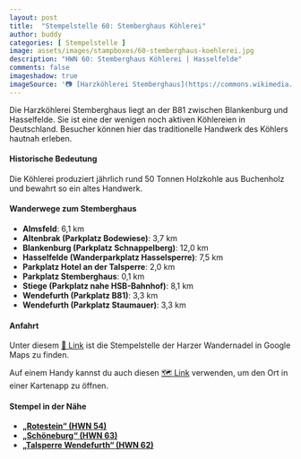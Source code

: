 ```yaml
---
layout: post
title:  "Stempelstelle 60: Stemberghaus Köhlerei"
author: buddy
categories: [ Stempelstelle ]
image: assets/images/stampboxes/60-stemberghaus-koehlerei.jpg
description: "HWN 60: Stemberghaus Köhlerei | Hasselfelde"
comments: false
imageshadow: true
imageSource: '📷 [Harzköhlerei Stemberghaus](https://commons.wikimedia.org/wiki/File:Hasselfelde_K%C3%B6hlerei.JPG) von <a href="//commons.wikimedia.org/wiki/User:Corradox" title="User:Corradox">Corradox</a> unter Lizenz [CC BY-SA 3.0](https://creativecommons.org/licenses/by-sa/3.0)'
---
```


Die Harzköhlerei Stemberghaus liegt an der B81 zwischen Blankenburg und Hasselfelde. Sie ist eine der wenigen noch aktiven Köhlereien in Deutschland. Besucher können hier das traditionelle Handwerk des Köhlers hautnah erleben.

#### Historische Bedeutung

Die Köhlerei produziert jährlich rund 50 Tonnen Holzkohle aus Buchenholz und bewahrt so ein altes Handwerk.

#### Wanderwege zum Stemberghaus

- **Almsfeld**: 6,1 km
- **Altenbrak (Parkplatz Bodewiese)**: 3,7 km
- **Blankenburg (Parkplatz Schnappelberg)**: 12,0 km
- **Hasselfelde (Wanderparkplatz Hasselsperre)**: 7,5 km
- **Parkplatz Hotel an der Talsperre**: 2,0 km
- **Parkplatz Stemberghaus**: 0,1 km
- **Stiege (Parkplatz nahe HSB-Bahnhof)**: 8,1 km
- **Wendefurth (Parkplatz B81)**: 3,3 km
- **Wendefurth (Parkplatz Staumauer)**: 3,3 km

#### Anfahrt

Unter diesem [📍 Link](https://www.google.com/maps/dir/?api=1&origin=&destination=51.72195%2C%2010.89618) ist die Stempelstelle der Harzer Wandernadel in Google Maps zu finden.

<div class="android-only">
  Auf einem Handy kannst du auch diesen 
  <a href="geo:51.72195,10.89618">🗺️ Link</a> 
  verwenden, um den Ort in einer Kartenapp zu öffnen.
  <p></p>
</div>

#### Stempel in der Nähe

- [**„Rotestein“ (HWN 54)**](/stempelstelle-054-rotestein)
- [**„Schöneburg“ (HWN 63)**](/stempelstelle-063-schoeneburg-aussichtspunkt)
- [**„Talsperre Wendefurth“ (HWN 62)**](/stempelstelle-062-talsperre-wendefurth-talsperrenblick)
